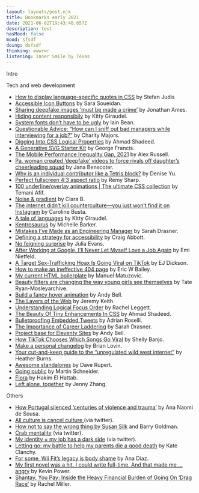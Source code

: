 ```yaml
---
layout: layouts/post.njk
title: Bookmarks early 2021
date: 2021-06-02T19:43:48.657Z
description: test
hasMood: false
mood: sfsdf
doing: dsfsdf
thinking: ewwrwr
listening: Inner Smile by Texas
---
```

Intro

Tech and web development

* [How to display language-specific quotes in CSS](https://www.stefanjudis.com/today-i-learned/how-to-use-language-dependent-quotes-in-css/) by Stefan Judis
* [Accessible Icon Buttons](<* https://www.sarasoueidan.com/blog/accessible-icon-buttons/>) by Sara Soueidan.
* [Sharing deepfake images ‘must be made a crime’](https://www.thetimes.co.uk/article/sharing-deepfake-images-must-be-made-a-crime-thf20kqw2) by Jonathan Ames.
* [Hiding content responsibily](https://kittygiraudel.com/2021/02/17/hiding-content-responsibly/) by Kitty Giraudel.
* [System fonts don’t have to be ugly](https://iainbean.com/posts/2021/system-fonts-dont-have-to-be-ugly/) by Iain Bean.
* [Questionable Advice: “How can I sniff out bad managers while interviewing for a job?”](https://charity.wtf/2021/02/19/questionable-advice-how-can-i-sniff-out-bad-managers-while-interviewing-for-a-job/) by Charity Majors.
* [Digging Into CSS Logical Properties](https://ishadeed.com/article/css-logical-properties/) by Ahmad Shadeed.
* [A Generative SVG Starter Kit](https://dev.to/georgedoescode/a-generative-svg-starter-kit-5cm1) by George Francis.
* [The Mobile Performance Inequality Gap, 2021](https://infrequently.org/2021/03/the-performance-inequality-gap/) by Alex Russell.
* [Pa. woman created ‘deepfake’ videos to force rivals off daughter’s cheerleading squad](https://www.pennlive.com/news/2021/03/pa-woman-created-deepfake-videos-to-force-rivals-off-daughters-cheerleading-squad-police.html) by Jana Benscoter.
* [Why is an individual contributor like a Tetris block?](https://leaddev.com/career-paths-progression-promotion/why-individual-contributor-tetris-block) by Denise Yu.
* [Perfect fullscreen 4:3 aspect ratio](https://remysharp.com/til/css/perfect-fullscreen-43-aspect-ratio) by Remy Sharp.
* [100 underline/overlay animations | The ultimate CSS collection](https://dev.to/afif/100-underline-overlay-animation-the-ultimate-css-collection-4p40) by Temani Afif.
* [Noise & gradient](https://www.noiseandgradient.com/?chaos=0.1&colors=%23ed625d-%2342b6c6-%23f79f88-%23b2dfe6-%2303232d&grain=0.1) by Clara B.
* [The internet didn’t kill counterculture—you just won’t find it on Instagram](https://www.documentjournal.com/2021/01/the-internet-didnt-kill-counterculture-you-just-wont-find-it-on-instagram/) by Caroline Busta.
* [A tale of languages](https://kittygiraudel.com/2021/03/22/a-tale-of-languages/) by Kitty Giraudel.
* [Kentrosaurus](https://codepen.io/michellebarker/pen/KKagoLy "Kentrosaurus") by Michelle Barker.
* [Mistakes I’ve Made as an Engineering Manager](https://css-tricks.com/mistakes-ive-made-as-an-engineering-manager/) by Sarah Drasner.
* [Defining a strategy for accessibility](http://www.craigabbott.co.uk/blog/defining-a-strategy-for-accessibility) by Craig Abbott.
* [No feigning surprise](https://jvns.ca/blog/2017/04/27/no-feigning-surprise/) by Julia Evans.
* [After Working at Google, I’ll Never Let Myself Love a Job Again](https://www.nytimes.com/2021/04/07/opinion/google-job-harassment.html) by Emi Nietfeld.
* [A Target Sex-Trafficking Hoax Is Going Viral on TikTok](https://www.rollingstone.com/culture/culture-features/target-sex-trafficking-tiktok-hoax-1151665/) by EJ Dickson.
* [How to make an ineffective 404 page](https://ericwbailey.design/writing/how-to-make-an-ineffective-404-page/) by Eric W Bailey.
* [My current HTML boilerplate](https://www.matuzo.at/blog/html-boilerplate/) by Manuel Matuzovic.
* [Beauty filters are changing the way young girls see themselves](https://www.technologyreview.com/2021/04/02/1021635/beauty-filters-young-girls-augmented-reality-social-media/) by Tate Ryan-Mosleyarchive.
* [Build a fancy hover animation](https://piccalil.li/tutorial/build-a-fancy-hover-animation) by Andy Bell.
* [The Layers of the Web](https://www.youtube.com/watch?v=96DCTASFniI) by Jeremy Keith.
* [Understanding Logical Focus Order](https://devyarns.com/logical-focus-order/) by Rachel Leggett.
* [The Beauty Of Tiny Enhancements In CSS](https://ishadeed.com/article/tiny-enhancements-in-css/) by Ahmad Shadeed.
* [Bulletproofing Embedded Tweets](https://adrianroselli.com/2021/01/bulletproofing-embedded-tweets.html) by Adrian Roselli.
* [The Importance of Career Laddering](https://css-tricks.com/the-importance-of-career-laddering/) by Sarah Drasner.
* [Project base for Eleventy Sites](https://github.com/andy-piccalilli/11ty-base-no-blog) by Andy Bell.
* [How TikTok Chooses Which Songs Go Viral](https://www.bloomberg.com/news/articles/2021-04-22/how-to-go-viral-on-tiktok-like-megan-thee-stallion-play-the-app-s-game) by Shelly Banjo.
* [Make a personal changelog](https://brianlovin.com/writing/make-a-personal-changelog) by Brian Lovin.
* [Your cut-and-keep guide to the “unregulated wild west internet”](https://webdevlaw.uk/2021/04/20/your-cut-and-keep-guide-to-the-unregulated-wild-west-internet/) by Heather Burns.
* [Awesome standalones](https://github.com/davatron5000/awesome-standalones) by Dave Rupert.
* [Going public](https://martinschneider.me/articles/going-public/) by Martin Schneider.
* [Flora](https://lab.hakim.se/flora/) by Hakim El Hattab.
* [Left alone, together](https://www.phirephoenix.com/blog/2021-05-03/privacy) by Jenny Zhang.



Others

* [How Portugal silenced ‘centuries of violence and trauma’](https://www.aljazeera.com/features/2021/3/10/how-portugal-silenced-centuries-of-violence-and-trauma) by Ana Naomi de Sousa.
* [All culture is cancel culture ](https://twitter.com/cdespinosa/status/1371162640173559810)(via twitter).
* [How not to say the wrong thing by Susan Silk](https://www.latimes.com/opinion/op-ed/la-xpm-2013-apr-07-la-oe-0407-silk-ring-theory-20130407-story.html) and Barry Goldman.
* [Crab mentality](https://twitter.com/wank_666/status/1376580978311901186) (via twitter).
* [My identity = my job has a dark side](https://twitter.com/joulee/status/1377645731515822081) (via twitter).
* [Letting go: my battle to help my parents die a good death](https://www.theguardian.com/news/2021/apr/06/letting-go-my-battle-to-help-my-parents-die-a-good-death) by Kate Clanchy.
* [For some, Wii Fit’s legacy is body shame](https://www.polygon.com/22358945/wii-fit-nintendo-health-ring-fit-adventure) by Ana Diaz.
* [My first novel was a hit. I could write full-time. And that made me … angry](https://www.irishtimes.com/culture/books/kevin-power-my-first-novel-was-a-hit-i-could-write-full-time-and-that-made-me-angry-1.4543526) by Kevin Power.
* [Shantay, You Pay: Inside the Heavy Financial Burden of Going On ‘Drag Race’](https://www.vice.com/en/article/y3dmav/what-does-it-cost-to-go-on-rupauls-drag-race) by Rachel Miller.